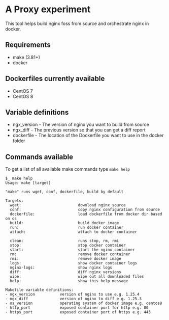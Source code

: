 # A Proxy experiment

This tool helps build nginx foss from source and orchestrate nginx in docker.

## Requirements

-   make (3.81+)
-   docker

## Dockerfiles currently available

-   CentOS 7
-   CentOS 8

## Variable definitions

-   ngx_version - The version of nginx you want to build from source
-   ngx_diff - The previous version so that you can get a diff report
-   dockerfile - The location of the Dockerfile you want to use in the docker folder

## Commands available

To get a list of all available make commands type `make help`

```
$_ make help
Usage: make [target]

"make" runs wget, conf, dockerfile, build by default

Targets:
  wget:                         download nginx source
  conf:                         copy nginx configuration from source
  dockerfile:                   load dockerfile from docker dir based on os
  build:                        build docker image
  run:                          run docker container
  attach:                       attach to docker container

  clean:                        runs stop, rm, rmi
  stop:                         stop docker container
  start:                        start the nginx container
  rm:                           remove docker container
  rmi:                          remove docker image
  logs:                         show docker container logs
  nginx-logs:                   show nginx logs
  diff:                         diff nginx versions
  wipe:                         wipe out all downloaded files
  help:                         show this help message

Makefile variable definitions:
- ngx_version           version of nginx to use e.g. 1.25.4
- ngx_diff              version of nginx to diff e.g. 1.25.3
- os_version            operating system of docker image e.g. centos8
- http_port             exposed container port for http e.g. 80
- https_port            exposed container port of https e.g. 443
```
